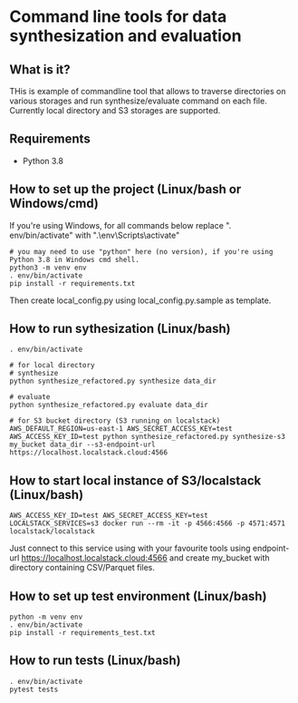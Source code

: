 # Command line tools for data synthesization and evaluation

## What is it?
THis is example of commandline tool that allows to traverse directories on various storages and run synthesize/evaluate command on each file.
Currently local directory and S3 storages are supported.


## Requirements

- Python 3.8

## How to set up the project (Linux/bash or Windows/cmd)

If you're using Windows, for all commands below replace ". env/bin/activate" with ".\env\Scripts\activate"

```
# you may need to use "python" here (no version), if you're using Python 3.8 in Windows cmd shell.
python3 -m venv env
. env/bin/activate
pip install -r requirements.txt

```

Then create local_config.py using local_config.py.sample as template.


## How to run sythesization (Linux/bash)

```
. env/bin/activate

# for local directory
# synthesize
python synthesize_refactored.py synthesize data_dir

# evaluate
python synthesize_refactored.py evaluate data_dir

# for S3 bucket directory (S3 running on localstack)
AWS_DEFAULT_REGION=us-east-1 AWS_SECRET_ACCESS_KEY=test AWS_ACCESS_KEY_ID=test python synthesize_refactored.py synthesize-s3 my_bucket data_dir --s3-endpoint-url https://localhost.localstack.cloud:4566

```


## How to start local instance of S3/localstack (Linux/bash)

```
AWS_ACCESS_KEY_ID=test AWS_SECRET_ACCESS_KEY=test LOCALSTACK_SERVICES=s3 docker run --rm -it -p 4566:4566 -p 4571:4571 localstack/localstack

```
Just connect to this service using with your favourite tools using endpoint-url https://localhost.localstack.cloud:4566 and create my_bucket with directory containing CSV/Parquet files.


## How to set up test environment (Linux/bash)

```
python -m venv env
. env/bin/activate
pip install -r requirements_test.txt
```

## How to run tests (Linux/bash)

```
. env/bin/activate
pytest tests
```

